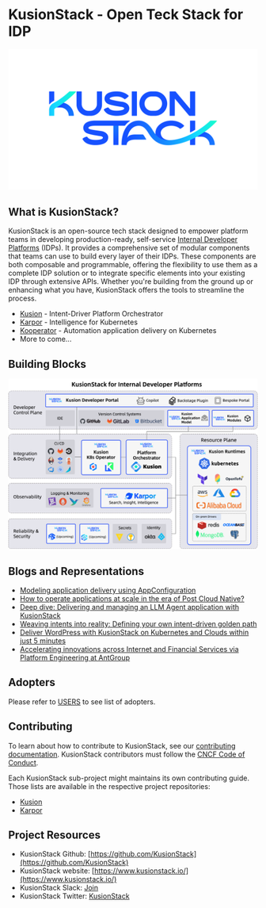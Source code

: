 # KusionStack - Open Teck Stack for IDP

![KusionStack Logo](logo/kusionstack-color2.png)

## What is KusionStack?

KusionStack is an open-source tech stack designed to empower platform teams in developing production-ready, self-service [Internal Developer Platforms](https://internaldeveloperplatform.org/) (IDPs). It provides a comprehensive set of modular components that teams can use to build every layer of their IDPs. These components are both composable and programmable, offering the flexibility to use them as a complete IDP solution or to integrate specific elements into your existing IDP through extensive APIs. Whether you're building from the ground up or enhancing what you have, KusionStack offers the tools to streamline the process.

* [Kusion](https://github.com/KusionStack/kusion) - Intent-Driver Platform Orchestrator
* [Karpor](https://github.com/KusionStack/karpor) - Intelligence for Kubernetes
* [Kooperator](https://github.com/KusionStack/operating) - Automation application delivery on Kubernetes
* More to come...

## Building Blocks
![scope](img/building_blocks.png)

## Blogs and Representations

* [Modeling application delivery using AppConfiguration](https://medium.com/@kusionstack/modeling-application-delivery-using-appconfiguration-d291830de8f1)
* [How to operate applications at scale in the era of Post Cloud Native?](https://medium.com/@kusionstack/how-to-operate-applications-at-scale-in-the-era-of-post-cloud-native-e2a7e08dfad4)
* [Deep dive: Delivering and managing an LLM Agent application with KusionStack](https://platformcon.com/workshops/deep-dive-delivering-and-managing-an-llm-agent-application-with-kusionstack)
* [Weaving intents into reality: Defining your own intent-driven golden path](https://platformcon.com/speakers/zibo-he)
* [Deliver WordPress with KusionStack on Kubernetes and Clouds within just 5 minutes](https://www.youtube.com/watch?v=QHzKKsoKLQ0)
* [Accelerating innovations across Internet and Financial Services via Platform Engineering at AntGroup](https://www.youtube.com/watch?v=IAd5IonlEtM)

## Adopters

Please refer to [USERS](USERS.md) to see list of adopters.

## Contributing

To learn about how to contribute to KusionStack, see our [contributing documentation](CONTRIBUTING.md). KusionStack contributors must follow the [CNCF Code of Conduct](https://github.com/cncf/foundation/blob/main/code-of-conduct.md).

Each KusionStack sub-project might maintains its own contributing guide. Those lists are available in the respective project repositories:

* [Kusion](https://github.com/KusionStack/kusion/blob/main/CONTRIBUTING.md)
* [Karpor](https://github.com/KusionStack/karpor/blob/main/CONTRIBUTING.md)


## Project Resources

- KusionStack Github: [https://github.com/KusionStack](https://github.com/KusionStack)
- KusionStack website: [https://www.kusionstack.io/](https://www.kusionstack.io/)
- KusionStack Slack: [Join](https://join.slack.com/t/kusionstack/shared_invite/zt-19lqcc3a9-_kTNwagaT5qwBE~my5Lnxg)
- KusionStack Twitter: [KusionStack](https://twitter.com/KusionStack)